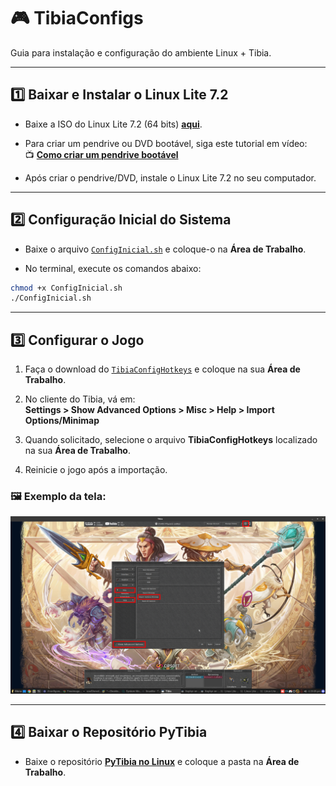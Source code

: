 # 🎮 TibiaConfigs

Guia para instalação e configuração do ambiente Linux + Tibia.

---

## :one: **Baixar e Instalar o Linux Lite 7.2**

- Baixe a ISO do Linux Lite 7.2 (64 bits) [**aqui**](https://mirror.accum.se/mirror/linuxliteos.com/isos/7.2/linux-lite-7.2-64bit.iso).

- Para criar um pendrive ou DVD bootável, siga este tutorial em vídeo:  
  :tv: [**Como criar um pendrive bootável**](https://www.youtube.com/watch?v=gXorVu1_B2A)

- Após criar o pendrive/DVD, instale o Linux Lite 7.2 no seu computador.

---

## :two: **Configuração Inicial do Sistema**

- Baixe o arquivo [`ConfigInicial.sh`](https://raw.githubusercontent.com/fluiz-vitor/tibiaconfigs/main/ConfigInicial.sh) e coloque-o na **Área de Trabalho**.

- No terminal, execute os comandos abaixo:

```bash
chmod +x ConfigInicial.sh
./ConfigInicial.sh
```

---

## :three: **Configurar o Jogo**

1. Faça o download do [`TibiaConfigHotkeys`](https://raw.githubusercontent.com/fluiz-vitor/tibiaconfigs/main/TibiaConfigHotkeys) e coloque na sua **Área de Trabalho**.
   
3.  No cliente do Tibia, vá em:  
   **Settings > Show Advanced Options > Misc > Help > Import Options/Minimap**

4. Quando solicitado, selecione o arquivo **TibiaConfigHotkeys** localizado na sua **Área de Trabalho**.

5. Reinicie o jogo após a importação.

### 🖼️ Exemplo da tela:

![Importando configurações do Tibia](images/img.png)

---

## :four: **Baixar o Repositório PyTibia**

- Baixe o repositório [**PyTibia no Linux**](https://github.com/lucasmonstrox/pytibia-no-linux) e coloque a pasta na **Área de Trabalho**.
